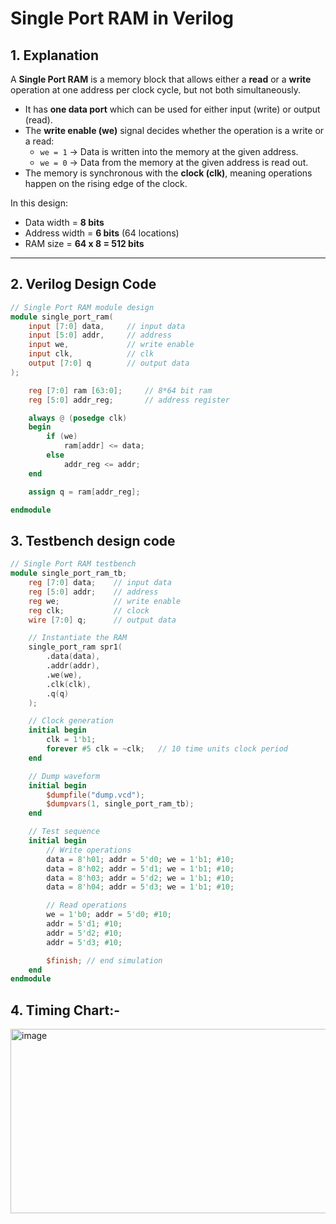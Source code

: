 # Single Port RAM in Verilog

## 1. Explanation

A **Single Port RAM** is a memory block that allows either a **read** or a **write** operation at one address per clock cycle, but not both simultaneously.  
- It has **one data port** which can be used for either input (write) or output (read).  
- The **write enable (we)** signal decides whether the operation is a write or a read:  
  - `we = 1` → Data is written into the memory at the given address.  
  - `we = 0` → Data from the memory at the given address is read out.  
- The memory is synchronous with the **clock (clk)**, meaning operations happen on the rising edge of the clock.

In this design:  
- Data width = **8 bits**  
- Address width = **6 bits** (64 locations)  
- RAM size = **64 x 8 = 512 bits**

---

## 2. Verilog Design Code

```verilog
// Single Port RAM module design
module single_port_ram(
    input [7:0] data,     // input data
    input [5:0] addr,     // address
    input we,             // write enable
    input clk,            // clk
    output [7:0] q        // output data
);

    reg [7:0] ram [63:0];     // 8*64 bit ram
    reg [5:0] addr_reg;       // address register

    always @ (posedge clk)
    begin
        if (we)
            ram[addr] <= data;
        else
            addr_reg <= addr;
    end

    assign q = ram[addr_reg];

endmodule
```

## 3. Testbench design code

```verilog
// Single Port RAM testbench
module single_port_ram_tb;
    reg [7:0] data;    // input data
    reg [5:0] addr;    // address
    reg we;            // write enable
    reg clk;           // clock
    wire [7:0] q;      // output data

    // Instantiate the RAM
    single_port_ram spr1(
        .data(data),
        .addr(addr),
        .we(we),
        .clk(clk),
        .q(q)
    );

    // Clock generation
    initial begin
        clk = 1'b1;
        forever #5 clk = ~clk;   // 10 time units clock period
    end

    // Dump waveform
    initial begin
        $dumpfile("dump.vcd");
        $dumpvars(1, single_port_ram_tb);
    end

    // Test sequence
    initial begin
        // Write operations
        data = 8'h01; addr = 5'd0; we = 1'b1; #10;
        data = 8'h02; addr = 5'd1; we = 1'b1; #10;
        data = 8'h03; addr = 5'd2; we = 1'b1; #10;
        data = 8'h04; addr = 5'd3; we = 1'b1; #10;

        // Read operations
        we = 1'b0; addr = 5'd0; #10;
        addr = 5'd1; #10;
        addr = 5'd2; #10;
        addr = 5'd3; #10;

        $finish; // end simulation
    end
endmodule

```

## 4. Timing Chart:-

<img width="1856" height="295" alt="image" src="https://github.com/user-attachments/assets/d0eb6218-a3b7-4a17-87a9-385af7965a4f" />
